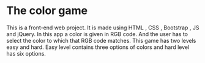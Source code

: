 # The color game
This is a front-end web project. It is made using HTML , CSS , Bootstrap , JS and jQuery. In this app a color is given in RGB code. And the user has to select the color to which that RGB code matches. This game has two levels easy and hard. Easy level contains three options of colors and hard level has six options.
